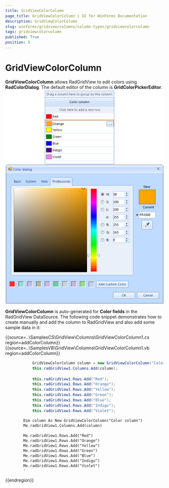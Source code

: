 ```yaml
---
title: GridViewColorColumn
page_title: GridViewColorColumn | UI for WinForms Documentation
description: GridViewColorColumn
slug: winforms/gridview/columns/column-types/gridviewcolorcolumn
tags: gridviewcolorcolumn
published: True
position: 5
---
```


# GridViewColorColumn

__GridViewColorColumn__ allows RadGridView to edit colors using __RadColorDialog__. The default editor of the column is __GridColorPickerEditor__. ![gridview-columns-gridviewcolorcolumn 001](images/gridview-columns-gridviewcolorcolumn001.png)

__GridViewColorColumn__ is auto-generated for __Color fields__ in the RadGridView DataSource. The following code snippet demonstrates how to create manually and add the column to RadGridView and also add some sample data in it:

{{source=..\SamplesCS\GridView\Columns\GridViewColorColumn1.cs region=addColorColumn}} 
{{source=..\SamplesVB\GridView\Columns\GridViewColorColumn1.vb region=addColorColumn}} 

````C#
            GridViewColorColumn column = new GridViewColorColumn("Color column");
            this.radGridView1.Columns.Add(column);

            this.radGridView1.Rows.Add("Red");
            this.radGridView1.Rows.Add("Orange");
            this.radGridView1.Rows.Add("Yellow");
            this.radGridView1.Rows.Add("Green");
            this.radGridView1.Rows.Add("Blue");
            this.radGridView1.Rows.Add("Indigo");
            this.radGridView1.Rows.Add("Violet");
````
````VB.NET
        Dim column As New GridViewColorColumn("Color column")
        Me.radGridView1.Columns.Add(column)

        Me.radGridView1.Rows.Add("Red")
        Me.radGridView1.Rows.Add("Orange")
        Me.radGridView1.Rows.Add("Yellow")
        Me.radGridView1.Rows.Add("Green")
        Me.radGridView1.Rows.Add("Blue")
        Me.radGridView1.Rows.Add("Indigo")
        Me.radGridView1.Rows.Add("Violet")
        '
````

{{endregion}} 



